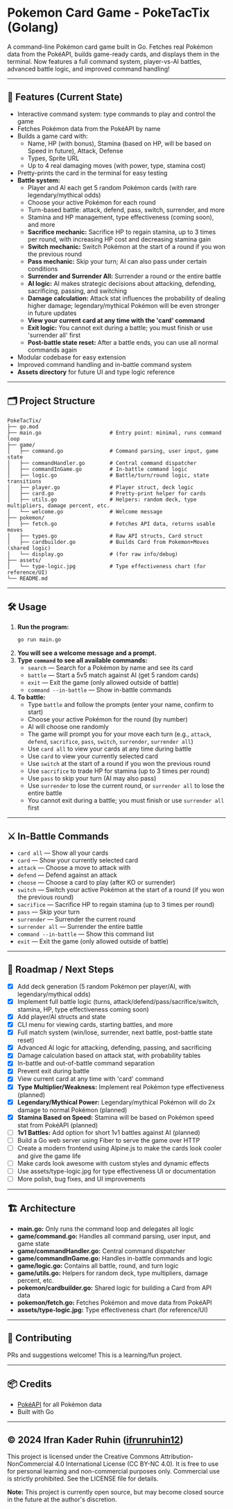 # Pokemon Card Game - PokeTacTix (Golang)

A command-line Pokémon card game built in Go. Fetches real Pokémon data from the PokéAPI, builds game-ready cards, and displays them in the terminal. Now features a full command system, player-vs-AI battles, advanced battle logic, and improved command handling!

---

## 🚀 Features (Current State)
- Interactive command system: type commands to play and control the game
- Fetches Pokémon data from the PokéAPI by name
- Builds a game card with:
  - Name, HP (with bonus), Stamina (based on HP, will be based on Speed in future), Attack, Defense
  - Types, Sprite URL
  - Up to 4 real damaging moves (with power, type, stamina cost)
- Pretty-prints the card in the terminal for easy testing
- **Battle system:**
  - Player and AI each get 5 random Pokémon cards (with rare legendary/mythical odds)
  - Choose your active Pokémon for each round
  - Turn-based battle: attack, defend, pass, switch, surrender, and more
  - Stamina and HP management, type effectiveness (coming soon), and more
  - **Sacrifice mechanic:** Sacrifice HP to regain stamina, up to 3 times per round, with increasing HP cost and decreasing stamina gain
  - **Switch mechanic:** Switch Pokémon at the start of a round if you won the previous round
  - **Pass mechanic:** Skip your turn; AI can also pass under certain conditions
  - **Surrender and Surrender All:** Surrender a round or the entire battle
  - **AI logic:** AI makes strategic decisions about attacking, defending, sacrificing, passing, and switching
  - **Damage calculation:** Attack stat influences the probability of dealing higher damage; legendary/mythical Pokémon will be even stronger in future updates
  - **View your current card at any time with the 'card' command**
  - **Exit logic:** You cannot exit during a battle; you must finish or use 'surrender all' first
  - **Post-battle state reset:** After a battle ends, you can use all normal commands again
- Modular codebase for easy extension
- Improved command handling and in-battle command system
- **Assets directory** for future UI and type logic reference

---

## 🗂️ Project Structure
```
PokeTacTix/
├── go.mod
├── main.go                      # Entry point: minimal, runs command loop
├── game/
│   ├── command.go               # Command parsing, user input, game state
│   ├── commandHandler.go        # Central command dispatcher
│   ├── commandInGame.go         # In-battle command logic
│   ├── logic.go                 # Battle/turn/round logic, state transitions
│   ├── player.go                # Player struct, deck logic
│   ├── card.go                  # Pretty-print helper for cards
│   ├── utils.go                 # Helpers: random deck, type multipliers, damage percent, etc.
│   └── welcome.go               # Welcome message
├── pokemon/
│   ├── fetch.go                 # Fetches API data, returns usable moves
│   ├── types.go                 # Raw API structs, Card struct
│   ├── cardbuilder.go           # Builds Card from Pokemon+Moves (shared logic)
│   └── display.go               # (for raw info/debug)
├── assets/
│   └── type-logic.jpg           # Type effectiveness chart (for reference/UI)
└── README.md
```

---

## 🛠️ Usage
1. **Run the program:**
   ```sh
   go run main.go
   ```
2. **You will see a welcome message and a prompt.**
3. **Type `command` to see all available commands:**
   - `search`   — Search for a Pokémon by name and see its card
   - `battle`   — Start a 5v5 match against AI (get 5 random cards)
   - `exit`     — Exit the game (only allowed outside of battle)
   - `command --in-battle` — Show in-battle commands
4. **To battle:**
   - Type `battle` and follow the prompts (enter your name, confirm to start)
   - Choose your active Pokémon for the round (by number)
   - AI will choose one randomly
   - The game will prompt you for your move each turn (e.g., `attack`, `defend`, `sacrifice`, `pass`, `switch`, `surrender`, `surrender all`)
   - Use `card all` to view your cards at any time during battle
   - Use `card` to view your currently selected card
   - Use `switch` at the start of a round if you won the previous round
   - Use `sacrifice` to trade HP for stamina (up to 3 times per round)
   - Use `pass` to skip your turn (AI may also pass)
   - Use `surrender` to lose the current round, or `surrender all` to lose the entire battle
   - You cannot exit during a battle; you must finish or use `surrender all` first

---

## ⚔️ In-Battle Commands
- `card all`   — Show all your cards
- `card`       — Show your currently selected card
- `attack`     — Choose a move to attack with
- `defend`     — Defend against an attack
- `choose`     — Choose a card to play (after KO or surrender)
- `switch`     — Switch your active Pokémon at the start of a round (if you won the previous round)
- `sacrifice`  — Sacrifice HP to regain stamina (up to 3 times per round)
- `pass`       — Skip your turn
- `surrender`  — Surrender the current round
- `surrender all` — Surrender the entire battle
- `command --in-battle` — Show this command list
- `exit`       — Exit the game (only allowed outside of battle)

---

## 🧭 Roadmap / Next Steps
- [x] Add deck generation (5 random Pokémon per player/AI, with legendary/mythical odds)
- [x] Implement full battle logic (turns, attack/defend/pass/sacrifice/switch, stamina, HP, type effectiveness coming soon)
- [x] Add player/AI structs and state
- [x] CLI menu for viewing cards, starting battles, and more
- [x] Full match system (win/lose, surrender, next battle, post-battle state reset)
- [x] Advanced AI logic for attacking, defending, passing, and sacrificing
- [x] Damage calculation based on attack stat, with probability tables
- [x] In-battle and out-of-battle command separation
- [x] Prevent exit during battle
- [x] View current card at any time with 'card' command
- [x] **Type Multiplier/Weakness:** Implement real Pokémon type effectiveness (planned)
- [x] **Legendary/Mythical Power:** Legendary/mythical Pokémon will do 2x damage to normal Pokémon (planned)
- [x] **Stamina Based on Speed:** Stamina will be based on Pokémon speed stat from PokéAPI (planned)
- [ ] **1v1 Battles:** Add option for short 1v1 battles against AI (planned)
- [ ] Build a Go web server using Fiber to serve the game over HTTP
- [ ] Create a modern frontend using Alpine.js to make the cards look cooler and give the game life
- [ ] Make cards look awesome with custom styles and dynamic effects
- [ ] Use assets/type-logic.jpg for type effectiveness UI or documentation
- [ ] More polish, bug fixes, and UI improvements

---

## 🏗️ Architecture
- **main.go:** Only runs the command loop and delegates all logic
- **game/command.go:** Handles all command parsing, user input, and game state
- **game/commandHandler.go:** Central command dispatcher
- **game/commandInGame.go:** Handles in-battle commands and logic
- **game/logic.go:** Contains all battle, round, and turn logic
- **game/utils.go:** Helpers for random deck, type multipliers, damage percent, etc.
- **pokemon/cardbuilder.go:** Shared logic for building a Card from API data
- **pokemon/fetch.go:** Fetches Pokémon and move data from PokéAPI
- **assets/type-logic.jpg:** Type effectiveness chart (for reference/UI)

---

## 🤝 Contributing
PRs and suggestions welcome! This is a learning/fun project.

---

## 📦 Credits
- [PokéAPI](https://pokeapi.co/) for all Pokémon data
- Built with Go

---

## © 2024 Ifran Kader Ruhin ([ifrunruhin12](https://github.com/ifrunruhin12))
This project is licensed under the Creative Commons Attribution-NonCommercial 4.0 International License (CC BY-NC 4.0).
It is free to use for personal learning and non-commercial purposes only. Commercial use is strictly prohibited.
See the LICENSE file for details.

**Note:** This project is currently open source, but may become closed source in the future at the author's discretion.
